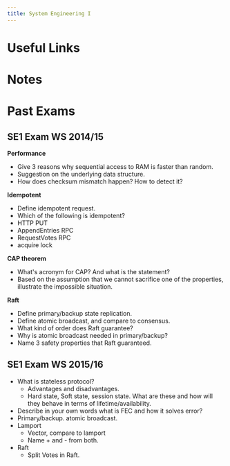 ```yaml
---
title: System Engineering I
---
```


# Useful Links

# Notes

# Past Exams

## SE1 Exam WS 2014/15

**Performance**

- Give 3 reasons why sequential access to RAM is faster than random.
- Suggestion on the underlying data structure.
- How does checksum mismatch happen? How to detect it?

**Idempotent**

- Define idempotent request.
- Which of the following is idempotent?
- HTTP PUT
- AppendEntries RPC
- RequestVotes RPC
- acquire lock

**CAP theorem**

- What's acronym for CAP? And what is the statement?
- Based on the assumption that we cannot sacrifice one of the properties, illustrate the impossible situation.

**Raft**

- Define primary/backup state replication.
- Define atomic broadcast, and compare to consensus.
- What kind of order does Raft guarantee?
- Why is atomic broadcast needed in primary/backup?
- Name 3 safety properties that Raft guaranteed.

## SE1 Exam WS 2015/16

- What is stateless protocol?
  - Advantages and disadvantages.
  - Hard state, Soft state, session state. What are these and how will they behave in terms of lifetime/availability.
- Describe in your own words what is FEC and how it solves error?
- Primary/backup. atomic broadcast.
- Lamport
  - Vector, compare to lamport
  - Name + and - from both.
- Raft
  - Split Votes in Raft.
